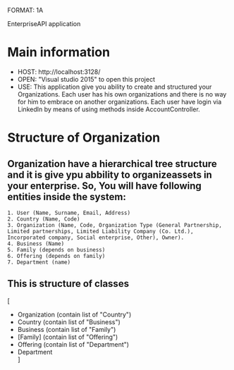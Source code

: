 FORMAT: 1A

EnterpriseAPI application

# Main information
+ HOST: http://localhost:3128/
+ OPEN: "Visual studio 2015" to open this project
+ USE: This application give you ability to create and structured your Organizations. Each user has his own organizations and there is no way for him to embrace on another organizations. Each user have login via LinkedIn by means of using methods inside AccountController.


# Structure of Organization
## Organization have  a hierarchical tree structure and it is give ypu abbility to organizeassets in your enterprise. So, You will have following entities inside the system:
    1. User (Name, Surname, Email, Address)
    2. Country (Name, Code)
    3. Organization (Name, Code, Organization Type (General Partnership,
    Limited partnerships, Limited Liability Company (Co. Ltd.),
    Incorporated company, Social enterprise, Other), Owner).
    4. Business (Name)
    5. Family (depends on business)
    6. Offering (depends on family)
    7. Department (name)
    
## This is structure of classes
[
 + Organization (contain list of "Country")
 + Country (contain list of "Business")
 + Business (contain list of "Family")
 + [Family] (contain list of "Offering")
 + Offering (contain list of "Department")
 + Department  
]
